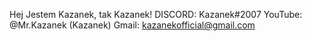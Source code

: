 Hej Jestem Kazanek, tak Kazanek!
DISCORD:
Kazanek#2007
YouTube:
@Mr.Kazanek (Kazanek)
Gmail:
kazanekofficial@gmail.com
